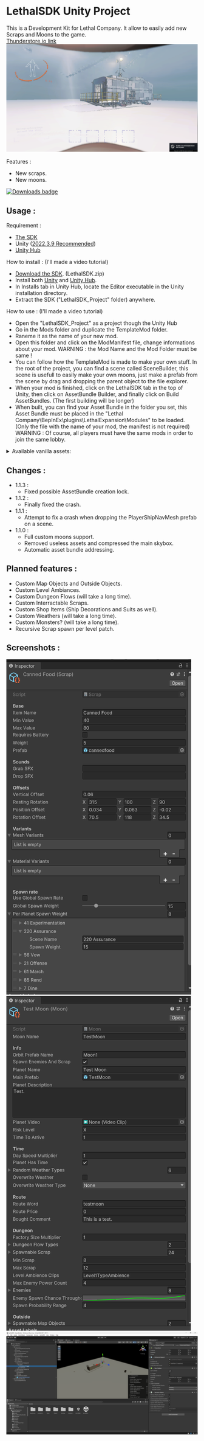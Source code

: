 # LethalSDK Unity Project

 This is a Development Kit for Lethal Company. It allow to easily add new Scraps and Moons to the game.  
 [Thunderstore.io link](https://thunderstore.io/c/lethal-company/p/HolographicWings/LethalSDK/)  
 ![TestMoon](https://raw.githubusercontent.com/HolographicWings/LethalSDK-Unity-Project/main/Screenshots/TestMoon.png "TestMoon")

Features :
- New scraps.
- New moons.

[![Downloads badge](https://img.shields.io/github/downloads/HolographicWings/LethalSDK-Unity-Project/total.svg?style=for-the-badge)](https://github.com/HolographicWings/LethalSDK-Unity-Project/releases)

## Usage :
Requirement :
- [The SDK](https://github.com/HolographicWings/LethalSDK-Unity-Project/releases)
- Unity ([2022.3.9 Recommended](https://unity.com/releases/editor/whats-new/2022.3.9))
- [Unity Hub](https://unity.com/download)

How to install :
(I'll made a video tutorial)
- [Download the SDK](https://github.com/HolographicWings/LethalSDK-Unity-Project/releases). (LethalSDK.zip)
- Install both [Unity](https://unity.com/releases/editor/whats-new/2022.3) and [Unity Hub](https://unity.com/download).
- In Installs tab in Unity Hub, locate the Editor executable in the Unity installation directory.
- Extract the SDK ("LethalSDK_Project" folder) anywhere.

How to use :
(I'll made a video tutorial)
- Open the "LethalSDK_Project" as a project though the Unity Hub
- Go in the Mods folder and duplicate the TemplateMod folder.
- Raneme it as the name of your new mod.
- Open this folder and click on the ModManifest file, change informations about your mod.
  WARNING : the Mod Name and the Mod Folder must be same !
- You can follow how the TemplateMod is made to make your own stuff.
  In the root of the project, you can find a scene called SceneBuilder, this scene is usefull to easily make your own moons, just make a prefab from the scene by drag and dropping the parent object to the file explorer.
- When your mod is finished, click on the LethalSDK tab in the top of Unity, then click on AssetBundle Builder, and finally click on Build AssetBundles. (The first building will be longer)
- When built, you can find your Asset Bundle in the folder you set, this Asset Bundle must be placed in the "Lethal Company\BepInEx\plugins\LethalExpansion\Modules\" to be loaded. (Only the file with the name of your mod, the manifest is not required)
  WARNING : Of course, all players must have the same mods in order to join the same lobby.

<details>
  <summary>Available vanilla assets:</summary>
  <details>
  <summary>Sounds:</summary>
  <ul>
    <li>GrabFlashlight</li>
    <li>DropFlashlight</li>
    <li>PocketFlashlight</li>
    <li>DropHeavyBox1</li>
    <li>GrabKey</li>
    <li>DropKey</li>
    <li>PocketKey</li>
    <li>DropMetalObject1</li>
    <li>DropMetalObject2</li>
    <li>GrabShovel</li>
    <li>DropShovel</li>
    <li>PocketShovel</li>
    <li>DropMetalBox</li>
    <li>HoldTZP</li>
    <li>DropCan</li>
    <li>PocketWalkieTalkie</li>
    <li>ShovelPickUp</li>
    <li>DropPlastic1</li>
    <li>DropBell</li>
    <li>PickUpPlasticBin</li>
    <li>DropBottles</li>
    <li>DropPlastic2</li>
    <li>DropMetalObject3</li>
    <li>DropJug</li>
    <li>DropPlasticLarge</li>
    <li>DropGlass1</li>
    <li>DropThinMetal</li>
    <li>DuckQuack</li>
    <li>DropRubberDuck</li>
    <li>BeeHiveGrab</li>
    <li>BeeHiveDrop</li>
    <li>GhostDeviceHitGround</li>
  </ul>
  </details>
  <details>
  <summary>Orbit Prefabs:</summary>
  <ul>
  <li>Moon1</li>
  <li>Moon2</li>
  <li>Moon3</li>
  </ul>
  </details>
  <details>
  <summary>Map Objects:</summary>
  <ul>
  <li>Landmine</li>
  <li>TurretContainer</li>
  </ul>
  </details>
  <details>
  <summary>OutsideObjects:</summary>
  <ul>
  <li>LargeRock1</li>
  <li>LargeRock2</li>
  <li>LargeRock3</li>
  <li>LargeRock4</li>
  <li>TreeLeafless1</li>
  <li>TreeLeafless2Snowy</li>
  <li>TreeLeafless3Snowy</li>
  <li>SmallGreyRocks1</li>
  <li>SmallGreyRocks2</li>
  <li>GiantPumpkin</li>
  <li>Tree1</li>
  </ul>
  </details>
  <details>
  <summary>Scraps:</summary>
  <ul>
  <li>Cog1</li>
  <li>EnginePart1</li>
  <li>FishTestProp</li>
  <li>MetalSheet</li>
  <li>FlashLaserPointer</li>
  <li>BigBolt</li>
  <li>BottleBin</li>
  <li>Ring</li>
  <li>SteeringWheel</li>
  <li>MoldPan</li>
  <li>EggBeater</li>
  <li>PickleJar</li>
  <li>DustPan</li>
  <li>Airhorn</li>
  <li>ClownHorn</li>
  <li>CashRegister</li>
  <li>Candy</li>
  <li>GoldBar</li>
  <li>YieldSign</li>
  <li>ToyCube</li>
  <li>Remote</li>
  <li>RobotToy</li>
  <li>MagnifyingGlass</li>
  <li>StopSign</li>
  <li>TeaKettle</li>
  <li>Mug</li>
  <li>SodaCanRed</li>
  <li>Phone</li>
  <li>Hairdryer</li>
  <li>Brush</li>
  <li>Bell</li>
  <li>RubberDuck</li>
  <li>ChemicalJug</li>
  <li>FancyLamp</li>
  <li>FancyCup</li>
  <li>FancyPainting</li>
  <li>Toothpaste</li>
  <li>PillBottle</li>
  <li>PerfumeBottle</li>
  <li>Dentures</li>
  <li>7Ball</li>
  </ul>
  </details>
  <details>
  <summary>Ambiances:</summary>
  <ul>
  <li>Level1TypeAmbience</li>
  <li>ForestTypeAmbience</li>
  <li>MansionTypeAmbience</li>
  </ul>
  </details>
  <details>
  <summary>Enemies:</summary>
  <ul>
  <li>Centipede</li>
  <li>SandSpider</li>
  <li>HoarderBug</li>
  <li>Flowerman</li>
  <li>Crawler</li>
  <li>Blob</li>
  <li>DressGirl</li>
  <li>Puffer</li>
  <li>MouthDog</li>
  <li>ForestGiant</li>
  <li>SandWorm</li>
  <li>RedLocustBees</li>
  <li>Doublewing</li>
  <li>DocileLocustBees</li>
  <li>BaboonHawk</li>
  <li>SpringMan</li>
  <li>Jester</li>
  <li>LassoMan</li>
  </ul>
  </details>
</details>

## Changes :
- 1.1.3 :
	- Fixed possible AssetBundle creation lock.
- 1.1.2 :
	- Finally fixed the crash.
- 1.1.1 :
	- Attempt to fix a crash when dropping the PlayerShipNavMesh prefab on a scene.
- 1.1.0 :
	- Full custom moons support.
	- Removed useless assets and compressed the main skybox.
	- Automatic asset bundle addressing.

## Planned features :
- Custom Map Objects and Outside Objects.
- Custom Level Ambiances.
- Custom Dungeon Flows (will take a long time).
- Custom Interractable Scraps.
- Custom Shop Items (Ship Decorations and Suits as well).
- Custom Weathers (will take a long time).
- Custom Monsters? (will take a long time).
- Recursive Scrap spawn per level patch.

## Screenshots :
![Scrap1](https://raw.githubusercontent.com/HolographicWings/LethalSDK-Unity-Project/main/Screenshots/Scrap1.png "Scrap1")
![Moon1](https://raw.githubusercontent.com/HolographicWings/LethalSDK-Unity-Project/main/Screenshots/Moon1.png "Moon1")
![SceneBuilder](https://raw.githubusercontent.com/HolographicWings/LethalSDK-Unity-Project/main/Screenshots/SceneBuilder.png "SceneBuilder")
